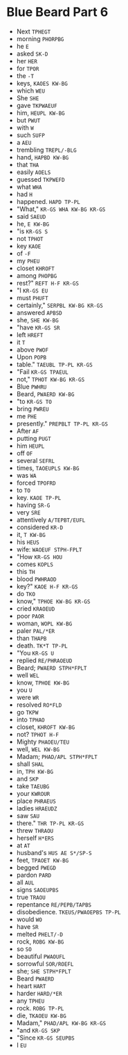 # Blue Beard Part 6

* Next `TPHEGT`
* morning `PHORPBG`
* he `E`
* asked `SK-D`
* her `HER`
* for `TPOR`
* the `-T`
* keys, `KAOES KW-BG`
* which `WEU`
* She `SHE`
* gave `TKPWAEUF`
* him, `HEUPL KW-BG`
* but `PWUT`
* with `W`
* such `SUFP`
* a `AEU`
* trembling `TREPL/-BLG`
* hand, `HAPBD KW-BG`
* that `THA`
* easily `AOELS`
* guessed `TKPWEFD`
* what `WHA`
* had `H`
* happened. `HAPD TP-PL`
* "What," `KR-GS WHA KW-BG KR-GS`
* said `SAEUD`
* he, `E KW-BG`
* "is `KR-GS S`
* not `TPHOT`
* key `KAOE`
* of `-F`
* my `PHEU`
* closet `KHROFT`
* among `PHOPBG`
* rest?" `REFT H-F KR-GS`
* "I `KR-GS EU`
* must `PHUFT`
* certainly," `SERPBL KW-BG KR-GS`
* answered `APBSD`
* she, `SHE KW-BG`
* "have `KR-GS SR`
* left `HREFT`
* it `T`
* above `PWOF`
* Upon `POPB`
* table." `TAEUBL TP-PL KR-GS`
* "Fail `KR-GS TPAEUL`
* not," `TPHOT KW-BG KR-GS`
* Blue `PWHRU`
* Beard, `PWAERD KW-BG`
* "to `KR-GS TO`
* bring `PWREU`
* me `PHE`
* presently." `PREPBLT TP-PL KR-GS`
* After `AF`
* putting `PUGT`
* him `HEUPL`
* off `OF`
* several `SEFRL`
* times, `TAOEUPLS KW-BG`
* was `WA`
* forced `TPOFRD`
* to `TO`
* key. `KAOE TP-PL`
* having `SR-G`
* very `SRE`
* attentively `A/TEPBT/EUFL`
* considered `KR-D`
* it, `T KW-BG`
* his `HEUS`
* wife: `WAOEUF STPH-FPLT`
* "How `KR-GS HOU`
* comes `KOPLS`
* this `TH`
* blood `PWHRAOD`
* key?" `KAOE H-F KR-GS`
* do `TKO`
* know," `TPHOE KW-BG KR-GS`
* cried `KRAOEUD`
* poor `PAOR`
* woman, `WOPL KW-BG`
* paler `PAL/*ER`
* than `THAPB`
* death. `TK*T TP-PL`
* "You `KR-GS U`
* replied `RE/PHRAOEUD`
* Beard; `PWAERD STPH*FPLT`
* well `WEL`
* know, `TPHOE KW-BG`
* you `U`
* were `WR`
* resolved `RO*FLD`
* go `TKPW`
* into `TPHAO`
* closet, `KHROFT KW-BG`
* not? `TPHOT H-F`
* Mighty `PHAOEU/TEU`
* well, `WEL KW-BG`
* Madam; `PHAD/APL STPH*FPLT`
* shall `SHAL`
* in, `TPH KW-BG`
* and `SKP`
* take `TAEUBG`
* your `KWROUR`
* place `PHRAEUS`
* ladies `HRAEUDZ`
* saw `SAU`
* there." `THR TP-PL KR-GS`
* threw `THRAOU`
* herself `H*ERS`
* at `AT`
* husband's `HUS AE S*/SP-S`
* feet, `TPAOET KW-BG`
* begged `PWEGD`
* pardon `PARD`
* all `AUL`
* signs `SAOEUPBS`
* true `TRAOU`
* repentance `RE/PEPB/TAPBS`
* disobedience. `TKEUS/PWAOEPBS TP-PL`
* would `WO`
* have `SR`
* melted `PHELT/-D`
* rock, `ROBG KW-BG`
* so `SO`
* beautiful `PWAOUFL`
* sorrowful `SOR/ROEFL`
* she; `SHE STPH*FPLT`
* Beard `PWAERD`
* heart `HART`
* harder `HARD/*ER`
* any `TPHEU`
* rock. `ROBG TP-PL`
* die, `TKAOEU KW-BG`
* Madam," `PHAD/APL KW-BG KR-GS`
* "and `KR-GS SKP`
* "Since `KR-GS SEUPBS`
* I `EU`
